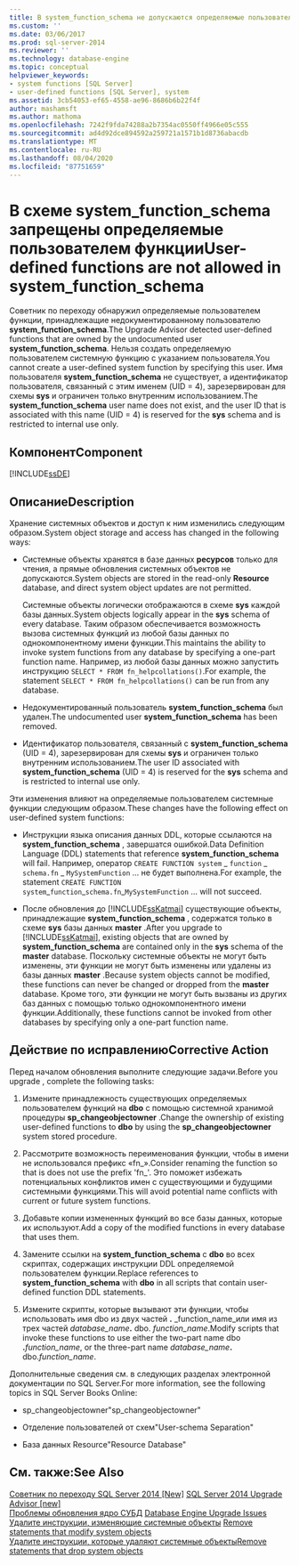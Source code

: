 ```yaml
---
title: В system_function_schema не допускаются определяемые пользователем функции | Документация Майкрософт
ms.custom: ''
ms.date: 03/06/2017
ms.prod: sql-server-2014
ms.reviewer: ''
ms.technology: database-engine
ms.topic: conceptual
helpviewer_keywords:
- system functions [SQL Server]
- user-defined functions [SQL Server], system
ms.assetid: 3cb54053-ef65-4558-ae96-8686b6b22f4f
author: mashamsft
ms.author: mathoma
ms.openlocfilehash: 7242f9fda74288a2b7354ac0550ff4966e05c555
ms.sourcegitcommit: ad4d92dce894592a259721a1571b1d8736abacdb
ms.translationtype: MT
ms.contentlocale: ru-RU
ms.lasthandoff: 08/04/2020
ms.locfileid: "87751659"
---
```

# <a name="user-defined-functions-are-not-allowed-in-system_function_schema"></a><span data-ttu-id="fbc3d-102">В схеме system_function_schema запрещены определяемые пользователем функции</span><span class="sxs-lookup"><span data-stu-id="fbc3d-102">User-defined functions are not allowed in system_function_schema</span></span>
  <span data-ttu-id="fbc3d-103">Советник по переходу обнаружил определяемые пользователем функции, принадлежащие недокументированному пользователю **system_function_schema**.</span><span class="sxs-lookup"><span data-stu-id="fbc3d-103">The Upgrade Advisor detected user-defined functions that are owned by the undocumented user **system_function_schema**.</span></span> <span data-ttu-id="fbc3d-104">Нельзя создать определяемую пользователем системную функцию с указанием пользователя.</span><span class="sxs-lookup"><span data-stu-id="fbc3d-104">You cannot create a user-defined system function by specifying this user.</span></span> <span data-ttu-id="fbc3d-105">Имя пользователя **system_function_schema** не существует, а идентификатор пользователя, связанный с этим именем (UID = 4), зарезервирован для схемы **sys** и ограничен только внутренним использованием.</span><span class="sxs-lookup"><span data-stu-id="fbc3d-105">The **system_function_schema** user name does not exist, and the user ID that is associated with this name (UID = 4) is reserved for the **sys** schema and is restricted to internal use only.</span></span>  
  
## <a name="component"></a><span data-ttu-id="fbc3d-106">Компонент</span><span class="sxs-lookup"><span data-stu-id="fbc3d-106">Component</span></span>  
 [!INCLUDE[ssDE](../../includes/ssde-md.md)]  
  
## <a name="description"></a><span data-ttu-id="fbc3d-107">Описание</span><span class="sxs-lookup"><span data-stu-id="fbc3d-107">Description</span></span>  
 <span data-ttu-id="fbc3d-108">Хранение системных объектов и доступ к ним изменились следующим образом.</span><span class="sxs-lookup"><span data-stu-id="fbc3d-108">System object storage and access has changed in the following ways:</span></span>  
  
-   <span data-ttu-id="fbc3d-109">Системные объекты хранятся в базе данных **ресурсов** только для чтения, а прямые обновления системных объектов не допускаются.</span><span class="sxs-lookup"><span data-stu-id="fbc3d-109">System objects are stored in the read-only **Resource** database, and direct system object updates are not permitted.</span></span>  
  
     <span data-ttu-id="fbc3d-110">Системные объекты логически отображаются в схеме **sys** каждой базы данных.</span><span class="sxs-lookup"><span data-stu-id="fbc3d-110">System objects logically appear in the **sys** schema of every database.</span></span> <span data-ttu-id="fbc3d-111">Таким образом обеспечивается возможность вызова системных функций из любой базы данных по однокомпонентному имени функции.</span><span class="sxs-lookup"><span data-stu-id="fbc3d-111">This maintains the ability to invoke system functions from any database by specifying a one-part function name.</span></span> <span data-ttu-id="fbc3d-112">Например, из любой базы данных можно запустить инструкцию `SELECT * FROM fn_helpcollations()`.</span><span class="sxs-lookup"><span data-stu-id="fbc3d-112">For example, the statement `SELECT * FROM fn_helpcollations()` can be run from any database.</span></span>  
  
-   <span data-ttu-id="fbc3d-113">Недокументированный пользователь **system_function_schema** был удален.</span><span class="sxs-lookup"><span data-stu-id="fbc3d-113">The undocumented user **system_function_schema** has been removed.</span></span>  
  
-   <span data-ttu-id="fbc3d-114">Идентификатор пользователя, связанный с **system_function_schema** (UID = 4), зарезервирован для схемы **sys** и ограничен только внутренним использованием.</span><span class="sxs-lookup"><span data-stu-id="fbc3d-114">The user ID associated with **system_function_schema** (UID = 4) is reserved for the **sys** schema and is restricted to internal use only.</span></span>  
  
 <span data-ttu-id="fbc3d-115">Эти изменения влияют на определяемые пользователем системные функции следующим образом.</span><span class="sxs-lookup"><span data-stu-id="fbc3d-115">These changes have the following effect on user-defined system functions:</span></span>  
  
-   <span data-ttu-id="fbc3d-116">Инструкции языка описания данных DDL, которые ссылаются на **system_function_schema** , завершатся ошибкой.</span><span class="sxs-lookup"><span data-stu-id="fbc3d-116">Data Definition Language (DDL) statements that reference **system_function_schema** will fail.</span></span> <span data-ttu-id="fbc3d-117">Например, оператор `CREATE FUNCTION system` _ `function` \_ `schema.fn` \_ `MySystemFunction` ... не будет выполнена.</span><span class="sxs-lookup"><span data-stu-id="fbc3d-117">For example, the statement `CREATE FUNCTION system`_`function`\_`schema.fn`\_`MySystemFunction` ... will not succeed.</span></span>  
  
-   <span data-ttu-id="fbc3d-118">После обновления до [!INCLUDE[ssKatmai](../../includes/sskatmai-md.md)] существующие объекты, принадлежащие **system_function_schema** , содержатся только в схеме **sys** базы данных **master** .</span><span class="sxs-lookup"><span data-stu-id="fbc3d-118">After you upgrade to [!INCLUDE[ssKatmai](../../includes/sskatmai-md.md)], existing objects that are owned by **system_function_schema** are contained only in the **sys** schema of the **master** database.</span></span> <span data-ttu-id="fbc3d-119">Поскольку системные объекты не могут быть изменены, эти функции не могут быть изменены или удалены из базы данных **master** .</span><span class="sxs-lookup"><span data-stu-id="fbc3d-119">Because system objects cannot be modified, these functions can never be changed or dropped from the **master** database.</span></span> <span data-ttu-id="fbc3d-120">Кроме того, эти функции не могут быть вызваны из других баз данных с помощью только однокомпонентного имени функции.</span><span class="sxs-lookup"><span data-stu-id="fbc3d-120">Additionally, these functions cannot be invoked from other databases by specifying only a one-part function name.</span></span>  
  
## <a name="corrective-action"></a><span data-ttu-id="fbc3d-121">Действие по исправлению</span><span class="sxs-lookup"><span data-stu-id="fbc3d-121">Corrective Action</span></span>  
 <span data-ttu-id="fbc3d-122">Перед началом обновления выполните следующие задачи.</span><span class="sxs-lookup"><span data-stu-id="fbc3d-122">Before you upgrade , complete the following tasks:</span></span>  
  
1.  <span data-ttu-id="fbc3d-123">Измените принадлежность существующих определяемых пользователем функций на **dbo** с помощью системной хранимой процедуры **sp_changeobjectowner** .</span><span class="sxs-lookup"><span data-stu-id="fbc3d-123">Change the ownership of existing user-defined functions to **dbo** by using the **sp_changeobjectowner** system stored procedure.</span></span>  
  
2.  <span data-ttu-id="fbc3d-124">Рассмотрите возможность переименования функции, чтобы в имени не использовался префикс «fn_».</span><span class="sxs-lookup"><span data-stu-id="fbc3d-124">Consider renaming the function so that is does not use the prefix 'fn_'.</span></span> <span data-ttu-id="fbc3d-125">Это поможет избежать потенциальных конфликтов имен с существующими и будущими системными функциями.</span><span class="sxs-lookup"><span data-stu-id="fbc3d-125">This will avoid potential name conflicts with current or future system functions.</span></span>  
  
3.  <span data-ttu-id="fbc3d-126">Добавьте копии измененных функций во все базы данных, которые их используют.</span><span class="sxs-lookup"><span data-stu-id="fbc3d-126">Add a copy of the modified functions in every database that uses them.</span></span>  
  
4.  <span data-ttu-id="fbc3d-127">Замените ссылки на **system_function_schema** с **dbo** во всех скриптах, содержащих инструкции DDL определяемой пользователем функции.</span><span class="sxs-lookup"><span data-stu-id="fbc3d-127">Replace references to **system_function_schema** with **dbo** in all scripts that contain user-defined function DDL statements.</span></span>  
  
5.  <span data-ttu-id="fbc3d-128">Измените скрипты, которые вызывают эти функции, чтобы использовать имя dbo из двух частей **.** _function_name_или имя из трех частей _database_name_**.** dbo. *function_name*.</span><span class="sxs-lookup"><span data-stu-id="fbc3d-128">Modify scripts that invoke these functions to use either the two-part name dbo **.**_function_name_, or the three-part name _database_name_**.** dbo.*function_name*.</span></span>  
  
 <span data-ttu-id="fbc3d-129">Дополнительные сведения см. в следующих разделах электронной документации по SQL Server.</span><span class="sxs-lookup"><span data-stu-id="fbc3d-129">For more information, see the following topics in SQL Server Books Online:</span></span>  
  
-   <span data-ttu-id="fbc3d-130">sp_changeobjectowner</span><span class="sxs-lookup"><span data-stu-id="fbc3d-130">"sp_changeobjectowner"</span></span>  
  
-   <span data-ttu-id="fbc3d-131">Отделение пользователей от схем</span><span class="sxs-lookup"><span data-stu-id="fbc3d-131">"User-schema Separation"</span></span>  
  
-   <span data-ttu-id="fbc3d-132">База данных Resource</span><span class="sxs-lookup"><span data-stu-id="fbc3d-132">"Resource Database"</span></span>  
  
## <a name="see-also"></a><span data-ttu-id="fbc3d-133">См. также:</span><span class="sxs-lookup"><span data-stu-id="fbc3d-133">See Also</span></span>  
 <span data-ttu-id="fbc3d-134">[Советник по переходу SQL Server 2014 &#91;New&#93;](sql-server-2014-upgrade-advisor.md) </span><span class="sxs-lookup"><span data-stu-id="fbc3d-134">[SQL Server 2014 Upgrade Advisor &#91;new&#93;](sql-server-2014-upgrade-advisor.md) </span></span>  
 <span data-ttu-id="fbc3d-135">[Проблемы обновления ядро СУБД](../../../2014/sql-server/install/database-engine-upgrade-issues.md) </span><span class="sxs-lookup"><span data-stu-id="fbc3d-135">[Database Engine Upgrade Issues](../../../2014/sql-server/install/database-engine-upgrade-issues.md) </span></span>  
 <span data-ttu-id="fbc3d-136">[Удалите инструкции, изменяющие системные объекты](../../../2014/sql-server/install/remove-statements-that-modify-system-objects.md) </span><span class="sxs-lookup"><span data-stu-id="fbc3d-136">[Remove statements that modify system objects](../../../2014/sql-server/install/remove-statements-that-modify-system-objects.md) </span></span>  
 [<span data-ttu-id="fbc3d-137">Удалите инструкции, которые удаляют системные объекты</span><span class="sxs-lookup"><span data-stu-id="fbc3d-137">Remove statements that drop system objects</span></span>](../../../2014/sql-server/install/remove-statements-that-drop-system-objects.md)  
  
  
